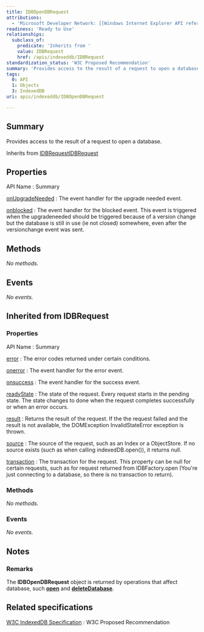 ```yaml
---
title: IDBOpenDBRequest
attributions:
  - 'Microsoft Developer Network: [[Windows Internet Explorer API reference](http://msdn.microsoft.com/en-us/library/ie/hh828809%28v=vs.85%29.aspx) Article]'
readiness: 'Ready to Use'
relationships:
  subclass_of:
    predicate: 'Inherits from '
    value: IDBRequest
    href: /apis/indexeddb/IDBRequest
standardization_status: 'W3C Proposed Recommendation'
summary: 'Provides access to the result of a request to open a database.'
tags:
  0: API
  1: Objects
  3: IndexedDB
uri: apis/indexeddb/IDBOpenDBRequest

---
```

## <span>Summary</span>

Provides access to the result of a request to open a database.

Inherits from [IDBRequest](/apis/indexeddb/IDBRequest)[IDBRequest](/apis/indexeddb/IDBRequest)

## <span>Properties</span>

API Name
:   Summary

[onUpgradeNeeded](/apis/indexeddb/IDBOpenDBRequest/onUpgradeNeeded)
:   The event handler for the upgrade needed event.

[onblocked](/apis/indexeddb/IDBOpenDBRequest/onblocked)
:   The event handler for the blocked event. This event is triggered when the upgradeneeded should be triggered because of a version change but the database is still in use (ie not closed) somewhere, even after the versionchange event was sent.

## <span>Methods</span>

*No methods.*

## <span>Events</span>

*No events.*

## <span>Inherited from IDBRequest</span>

### <span>Properties</span>

API Name
:   Summary

[error](/apis/indexeddb/IDBRequest/error)
:   The error codes returned under certain conditions.

[onerror](/apis/indexeddb/IDBRequest/onerror)
:   The event handler for the error event.

[onsuccess](/apis/indexeddb/IDBRequest/onsuccess)
:   The event handler for the success event.

[readyState](/apis/indexeddb/IDBRequest/readyState)
:   The state of the request. Every request starts in the pending state. The state changes to done when the request completes successfully or when an error occurs.

[result](/apis/indexeddb/IDBRequest/result)
:   Returns the result of the request. If the the request failed and the result is not available, the DOMException InvalidStateError exception is thrown.

[source](/apis/indexeddb/IDBRequest/source)
:   The source of the request, such as an Index or a ObjectStore. If no source exists (such as when calling indexedDB.open()), it returns null.

[transaction](/apis/indexeddb/IDBRequest/transaction)
:   The transaction for the request. This property can be null for certain requests, such as for request returned from IDBFactory.open (You're just connecting to a database, so there is no transaction to return).

### <span>Methods</span>

*No methods.*

### <span>Events</span>

*No events.*

## <span>Notes</span>

### <span>Remarks</span>

The **IDBOpenDBRequest** object is returned by operations that affect database, such [**open**](/apis/indexeddb/IDBFactory/open) and [**deleteDatabase**](/apis/indexeddb/IDBFactory/deleteDatabase).

## <span>Related specifications</span>

[W3C IndexedDB Specification](http://www.w3.org/TR/IndexedDB/)
:   W3C Proposed Recommendation
